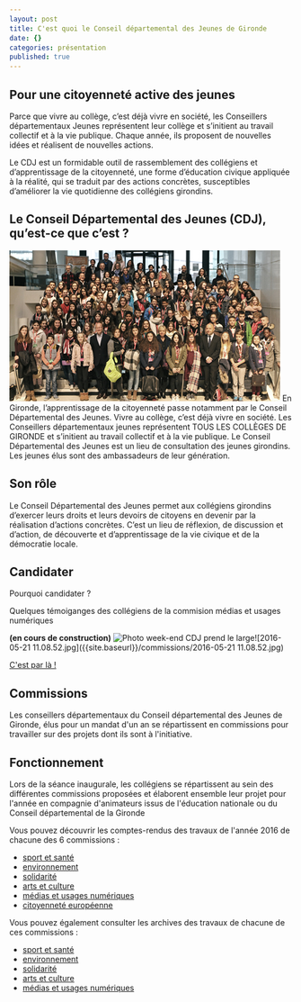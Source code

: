 ```yaml
---
layout: post
title: C'est quoi le Conseil départemental des Jeunes de Gironde
date: {}
categories: présentation
published: true
---
```


## Pour une citoyenneté active des jeunes

Parce que vivre au collège, c’est déjà vivre en société, les Conseillers départementaux Jeunes représentent leur collège et s’initient au travail collectif et à la vie publique. Chaque année, ils proposent de nouvelles idées et réalisent de nouvelles actions.

Le CDJ est un formidable outil de rassemblement des collégiens et d’apprentissage de la citoyenneté, une forme d’éducation civique appliquée à la réalité, qui se traduit par des actions concrètes, susceptibles d’améliorer la vie quotidienne des collégiens girondins.

## Le Conseil Départemental des Jeunes (CDJ), qu’est-ce que c’est ?
![photo des conseillers jeunes](../images/vignette-cdj-2015.jpg)
En Gironde, l’apprentissage de la citoyenneté passe notamment par le Conseil Départemental des Jeunes. Vivre au collège, c’est déjà vivre en société. Les Conseillers départementaux jeunes représentent TOUS LES COLLÈGES DE GIRONDE et s’initient au travail collectif et à la vie publique. Le Conseil Départemental des Jeunes est un lieu de consultation des jeunes girondins. Les jeunes élus sont des ambassadeurs de leur génération.

## Son rôle

Le Conseil Départemental des Jeunes permet aux collégiens girondins d’exercer leurs droits et leurs devoirs de citoyens en devenir par la réalisation d’actions concrètes.
C’est un lieu de réflexion, de discussion et d’action, de découverte et d’apprentissage de la vie civique et de la démocratie locale.

## Candidater
Pourquoi candidater ?

Quelques témoiganges des collégiens de la commision médias et usages numériques

**(en cours de construction)**
![Photo week-end CDJ prend le large]({{site.baseurl}}/commissions/2016-05-21%2011.08.52.jpg)![2016-05-21 11.08.52.jpg]({{site.baseurl}}/commissions/2016-05-21 11.08.52.jpg)



[C'est par là !](./electionCDJ.html)

## Commissions

Les conseillers départementaux du Conseil départemental des Jeunes de Gironde, élus pour un mandat d'un an se répartissent en commissions pour travailler sur des projets dont ils sont à l'initiative.

## Fonctionnement

Lors de la séance inaugurale, les collégiens se répartissent au sein des différentes commissions proposées et élaborent ensemble leur projet pour l'année en compagnie d'animateurs issus de l'éducation nationale ou du Conseil départemental de la Gironde

Vous pouvez découvrir les comptes-rendus des travaux de l'année 2016 de chacune des 6 commissions : 

* [sport et santé](sports-sante/)
* [environnement](environnement-developpementDurable/)
* [solidarité](solidarite/)
* [arts et culture](art-culture-citoyennete/)
* [médias et usages numériques](media-usages-numerique/)
* [citoyenneté européenne](citoyennete/)

Vous pouvez également consulter les archives des travaux de chacune de ces commissions :

* [sport et santé](sports-sante/archives/)
* [environnement](environnement-developpementDurable/archives/)
* [solidarité](solidarite/archives/)
* [arts et culture](art-culture-citoyennete/archives/)
* [médias et usages numériques](media-usages-numerique/archives/)
